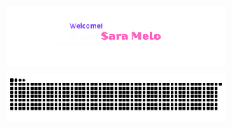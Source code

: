 <p align="center">
  <img src="https://github.com/sahmlo/sahmlo/blob/main/sahmlo2.gif" alt="Sara Melo" />
</p>
<p align="center">
  <img src="https://github.com/sahmlo/sahmlo/blob/output/github-contribution-grid-snake-dark.svg" alt="snake gif" />
</p>

